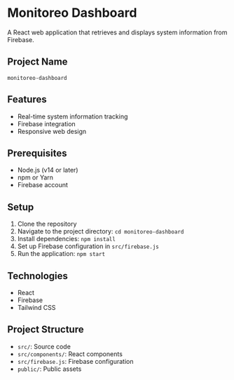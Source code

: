 # Monitoreo Dashboard

A React web application that retrieves and displays system information from Firebase.

## Project Name
`monitoreo-dashboard`

## Features
- Real-time system information tracking
- Firebase integration
- Responsive web design

## Prerequisites
- Node.js (v14 or later)
- npm or Yarn
- Firebase account

## Setup
1. Clone the repository
2. Navigate to the project directory: `cd monitoreo-dashboard`
3. Install dependencies: `npm install`
4. Set up Firebase configuration in `src/firebase.js`
5. Run the application: `npm start`

## Technologies
- React
- Firebase
- Tailwind CSS

## Project Structure
- `src/`: Source code
- `src/components/`: React components
- `src/firebase.js`: Firebase configuration
- `public/`: Public assets